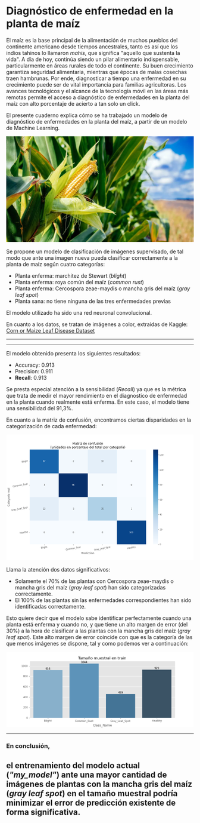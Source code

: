 # Diagnóstico de enfermedad en la planta de maíz

El maíz es la base principal de la alimentación de muchos pueblos del continente americano desde tiempos ancestrales, tanto es así que los indios tahinos lo llamaron _mahis_, que significa "aquello que sustenta la vida". A día de hoy, continúa siendo un pilar alimentario indispensable, particularmente en áreas rurales de todo el continente. Su buen crecimiento garantiza seguridad alimentaria, mientras que épocas de malas cosechas traen hambrunas. Por ende, diagnosticar a tiempo una enfermedad en su crecimiento puede ser de vital importancia para familias agricultoras. Los avances tecnológicos y el alcance de la tecnología móvil en las áreas más remotas permite el acceso a diagnóstico de enfermedades en la planta del maíz con alto porcentaje de acierto a tan solo un click. 

El presente cuaderno explica cómo se ha trabajado un modelo de diagnóstico de enfermedades en la planta del maíz, a partir de un modelo de Machine Learning.

![Texto alternativo](/src/utils/corn-vs-maize-01-1140x641.jpg)

Se propone un modelo de clasificación de imágenes supervisado, de tal modo que ante una imagen nueva pueda clasificar correctamente a la planta de maíz según cuatro categorías:
- Planta enferma: marchitez de Stewart (_blight_)
- Planta enferma: roya común del maíz (_common rust_)
- Planta enferma: Cercospora zeae-maydis o mancha gris del maíz (_gray leaf spot_)
- Planta sana: no tiene ninguna de las tres enfermedades previas

El modelo utilizado ha sido una red neuronal convolucional.

En cuanto a los datos, se tratan de imágenes a color, extraídas de Kaggle: [Corn or Maize Leaf Disease Dataset](https://www.kaggle.com/datasets/smaranjitghose/corn-or-maize-leaf-disease-dataset)

----------------------------------------------------------------------------------------------
----------------------------------------------------------------------------------------------

El modelo obtenido presenta los siguientes resultados:
- Accuracy: 0.913
- Precision: 0.911
- __Recall__: 0.913

Se presta especial atención a la sensibilidad (_Recall_) ya que es la métrica que trata de medir el mayor rendimiento en el diagnostico de enfermedad en la planta cuando realmente está enferma. En este caso, el modelo tiene una sensibilidad del 91,3%.

En cuanto a la matriz de confusión, encontramos ciertas disparidades en la categorización de cada enfermedad:

![Texto alternativo](/src/utils/cm_my_model.png)

Llama la atención dos datos significativos:
- Solamente el 70% de las plantas con Cercospora zeae-maydis o mancha gris del maíz (_gray leaf spot_) han sido categorizadas correctamente.
- El 100% de las plantas sin las enfermedades correspondientes han sido identificadas correctamente.

Esto quiere decir que el modelo sabe identificar perfectamente cuando una planta está enferma y cuando no, y que tiene un alto margen de error (del 30%) a la hora de clasificar a las plantas con la mancha gris del maíz (_gray leaf spot_). Este alto margen de error  coincide con que es la categoría de las que menos imágenes se dispone, tal y como podemos ver a continuación:

![Texto alternativo](/src/utils/number_images.png)

----------------------------------------------------------------------------------------------
### En conclusión, 
el entrenamiento del modelo actual (_"my_model"_) ante una mayor cantidad de imágenes de plantas con la mancha gris del maíz (_gray leaf spot_) en el tamaño muestral podría minimizar el error de predicción existente de forma significativa.
----------------------------------------------------------------------------------------------
